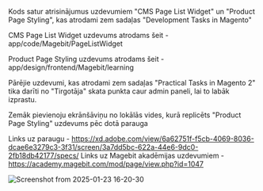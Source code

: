Kods satur atrisinājumus uzdevumiem "CMS Page List Widget" un "Product Page Styling", kas atrodami zem sadaļas "Development Tasks in Magento"

CMS Page List Widget uzdevums atrodams šeit - app/code/Magebit/PageListWidget

Product Page Styling uzdevums atrodams šeit - app/design/frontend/Magebit/learning

Pārējie uzdevumi, kas atrodami zem sadaļas "Practical Tasks in Magento 2" tika darīti no "Tirgotāja" skata punkta caur admin paneli, lai to labāk izprastu.

Zemāk pievienoju ekrānšāviņu no lokālās vides, kurā replicēts "Product Page Styling" uzdevums pēc dotā parauga

Links uz paraugu - https://xd.adobe.com/view/6a62751f-f5cb-4069-8036-dcae6e3279c3-3f31/screen/3a7dd5bc-622a-44e6-9dc0-2fb18db42177/specs/
Links uz Magebit akadēmijas uzdevumiem - https://academy.magebit.com/mod/page/view.php?id=1047

![Screenshot from 2025-01-23 16-20-30](https://github.com/user-attachments/assets/92455978-eb7c-469a-9e50-c0f7197f042c)
